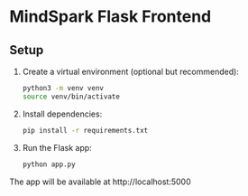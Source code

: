# MindSpark Flask Frontend

## Setup

1. Create a virtual environment (optional but recommended):
   ```bash
   python3 -m venv venv
   source venv/bin/activate
   ```
2. Install dependencies:
   ```bash
   pip install -r requirements.txt
   ```
3. Run the Flask app:
   ```bash
   python app.py
   ```

The app will be available at http://localhost:5000 